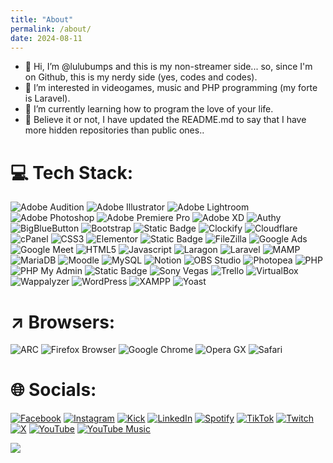 ```yaml
---
title: "About"
permalink: /about/
date: 2024-08-11
---
```

- 👋 Hi, I’m @lulubumps and this is my non-streamer side... so, since I'm on Github, this is my nerdy side (yes, codes and codes).
- 👀 I’m interested in videogames, music and PHP programming (my forte is Laravel).
- 🌱 I’m currently learning how to program the love of your life.
- 💞️ Believe it or not, I have updated the README.md to say that I have more hidden repositories than public ones..

<!---
lulubumps/lulubumps is a ✨ special ✨ repository because its `README.md` (this file) appears in my GitHub profile.
If you get to read this, I love you so much.
--->

# 💻 Tech Stack:
![Adobe Audition](https://img.shields.io/badge/adobe%20audition-%239999FF?style=for-the-badge&logo=adobeaudition&logoColor=%23FFFFFF) ![Adobe Illustrator](https://img.shields.io/badge/adobe%20illustrator-%23FF9A00?style=for-the-badge&logo=adobeillustrator&logoColor=%23FFFFFF) ![Adobe Lightroom](https://img.shields.io/badge/adobe%20lightroom-%2331A8FF?style=for-the-badge&logo=adobelightroom&logoColor=%23FFFFFF) ![Adobe Photoshop](https://img.shields.io/badge/adobe%20photoshop-%2331A8FF?style=for-the-badge&logo=adobephotoshop&logoColor=%23FFFFFF) ![Adobe Premiere Pro](https://img.shields.io/badge/adobre%20premiere%20pro-%239999FF?style=for-the-badge&logo=adobepremierepro&logoColor=%23ffffff) ![Adobe XD](https://img.shields.io/badge/adobe%20XD-%23FF61F6?style=for-the-badge&logo=adobexd&logoColor=%23FFFFFF) ![Authy](https://img.shields.io/badge/authy-%23EC1C24?style=for-the-badge&logo=authy&logoColor=%23FFFFFF) ![BigBlueButton](https://img.shields.io/badge/bigbluebutton-%23283274?style=for-the-badge&logo=bigbluebutton&logoColor=%23FFFFFF) ![Bootstrap](https://img.shields.io/badge/bootstrap-%237952B3?style=for-the-badge&logo=bootstrap&logoColor=%23FFFFFF) ![Static Badge](https://img.shields.io/badge/clickup-%237B68EE?style=for-the-badge&logo=clickup&logoColor=%23ffffff) ![Clockify](https://img.shields.io/badge/clockify-%2303A9F4?style=for-the-badge&logo=clockify&logoColor=%23FFFFFF) ![Cloudflare](https://img.shields.io/badge/cloudflare-%23F38020?style=for-the-badge&logo=cloudflare&logoColor=%23FFFFFF) ![cPanel](https://img.shields.io/badge/cpanel-%23FF6C2C?style=for-the-badge&logo=cpanel&logoColor=%23FFFFFF) ![CSS3](https://img.shields.io/badge/css3-%231572B6?style=for-the-badge&logo=css3&logoColor=%23FFFFFF) ![Elementor](https://img.shields.io/badge/elementor-%2392003B?style=for-the-badge&logo=elementor&logoColor=%23FFFFFF) ![Static Badge](https://img.shields.io/badge/figma-%235551FF?style=for-the-badge&logo=figma&logoColor=%23ffffff) ![FileZilla](https://img.shields.io/badge/filezilla-%23BF0000?style=for-the-badge&logo=filezilla&logoColor=%23FFFFFF) ![Google Ads](https://img.shields.io/badge/google%20ads-%234285F4?style=for-the-badge&logo=googleads&logoColor=%23FFFFFF) ![Google Meet](https://img.shields.io/badge/google%20meet-%2300897B?style=for-the-badge&logo=googlemeet&logoColor=%23FFFFFF) ![HTML5](https://img.shields.io/badge/html5-%23E34F26?style=for-the-badge&logo=html5&logoColor=%23FFFFFF) ![Javascript](https://img.shields.io/badge/javascript-%23F7DF1E?style=for-the-badge&logo=javascript&logoColor=%23000000) ![Laragon](https://img.shields.io/badge/laragon-%230E83CD?style=for-the-badge&logo=laragon&logoColor=%23ffffff) ![Laravel](https://img.shields.io/badge/laravel-%23FF2D20?style=for-the-badge&logo=laravel&logoColor=%23ffffff) ![MAMP](https://img.shields.io/badge/mamp-%2302749C?style=for-the-badge&logo=mamp&logoColor=%23ffffff) ![MariaDB](https://img.shields.io/badge/mariadb-%23003545?style=for-the-badge&logo=mariadb&logoColor=%23ffffff) ![Moodle](https://img.shields.io/badge/moodle-%23F98012?style=for-the-badge&logo=moodle&logoColor=%23ffffff) ![MySQL](https://img.shields.io/badge/mysql-%234479A1?style=for-the-badge&logo=mysql&logoColor=%23ffffff) ![Notion](https://img.shields.io/badge/notion-%23000000?style=for-the-badge&logo=notion&logoColor=%23ffffff) ![OBS Studio](https://img.shields.io/badge/obs%20studio-%23302E31?style=for-the-badge&logo=obsstudio&logoColor=%23ffffff) ![Photopea](https://img.shields.io/badge/photopea-%2318A497?style=for-the-badge&logo=photopea&logoColor=%23ffffff) ![PHP](https://img.shields.io/badge/php-%23777BB4?style=for-the-badge&logo=php&logoColor=%23ffffff) ![PHP My Admin](https://img.shields.io/badge/phpmyadmin-%236C78AF?style=for-the-badge&logo=phpmyadmin&logoColor=%23ffffff) ![Static Badge](https://img.shields.io/badge/pwa-%235A0FC8?style=for-the-badge&logo=pwa&logoColor=%23ffffff) ![Sony Vegas](https://img.shields.io/badge/sony%20vegas-%231A1A1A?style=for-the-badge&logo=vegas&logoColor=%23ffffff) ![Trello](https://img.shields.io/badge/trello-%230052CC?style=for-the-badge&logo=trello&logoColor=%23ffffff) ![VirtualBox](https://img.shields.io/badge/virtualbox-%23183A61?style=for-the-badge&logo=virtualbox&logoColor=%23ffffff) ![Wappalyzer](https://img.shields.io/badge/wappalyzer-%234608AD?style=for-the-badge&logo=wappalyzer&logoColor=%23ffffff) ![WordPress](https://img.shields.io/badge/wordpress-%2321759B?style=for-the-badge&logo=wordpress&logoColor=%23ffffff) ![XAMPP](https://img.shields.io/badge/xampp-%23FB7A24?style=for-the-badge&logo=xampp&logoColor=%23ffffff) ![Yoast](https://img.shields.io/badge/Yoast%20SEO-%23A61E69?style=for-the-badge&logo=yoast&logoColor=%23ffffff)

# ↗️ Browsers:
![ARC](https://img.shields.io/badge/arc-%23FCBFBD?style=for-the-badge&logo=arc&logoColor=%23000000) ![Firefox Browser](https://img.shields.io/badge/firefox%20browser-%23FF7139?style=for-the-badge&logo=firefoxbrowser&logoColor=%23ffffff) ![Google Chrome](https://img.shields.io/badge/google%20chrome-%234285F4?style=for-the-badge&logo=googlechrome&logoColor=%23ffffff) ![Opera GX](https://img.shields.io/badge/operagx-%23EE2950?style=for-the-badge&logo=operagx&logoColor=%23ffffff) ![Safari](https://img.shields.io/badge/safari-%23006CFF?style=for-the-badge&logo=safari&logoColor=%23ffffff)

# 🌐 Socials:
[![Facebook](https://img.shields.io/badge/Facebook-%230866FF?style=flat&logo=facebook&logoColor=%23ffffff)](https://www.facebook.com/lulubumps.lrcl) [![Instagram](https://img.shields.io/badge/Instagram-%23E4405F?style=flat&logo=Instagram&logoColor=%23ffffff)](https://instagram.com/lulubumps) [![Kick](https://img.shields.io/badge/Kick-%2353FC19?style=flat&logo=kick&logoColor=%23ffffff)](https://kick.com/lulubumps) [![LinkedIn](https://img.shields.io/badge/LinkedIn-%230A66C2?style=flat&logo=linkedin&logoColor=%23ffffff)](https://cl.linkedin.com/in/luciano-sanchez) [![Spotify](https://img.shields.io/badge/Hablando%20Con%20Lulu-%231DB954?style=flat&logo=spotify&logoColor=%23ffffff)](https://open.spotify.com/show/3EV923b06xRzIJQzKsQNQE?si=9c3520f53f974a2a&nd=1&dlsi=c4c3f79e98b841b1) [![TikTok](https://img.shields.io/badge/TikTok-%23000000?style=flat&logo=tiktok&logoColor=%23ffffff)](https://www.tiktok.com/@lulubumps) [![Twitch](https://img.shields.io/badge/Twitch-%239146FF?style=flat&logo=Twitch&logoColor=%23ffffff)](https://twitch.tv/lulubumps) [![X](https://img.shields.io/badge/x-%23000000?style=flat&logo=x&logoColor=%23ffffff)](https://x.com/lulubumps) [![YouTube](https://img.shields.io/badge/YouTube-%23FF0000?style=flat&logo=YouTube&logoColor=%23ffffff)](https://www.youtube.com/@Lulubumps) [![YouTube Music](https://img.shields.io/badge/Hablando%20Con%20Lulu-%23ff0000?style=flat&logo=youtubemusic&logoColor=%23ffffff)](https://www.youtube.com/playlist?list=PLv0fbGVuLC-g0BPnZUTNQC1hRicFg1IkV)

[![](https://visitcount.itsvg.in/api?id=lulubumps&label=Profile%20Views&color=11&icon=0&pretty=true)](https://visitcount.itsvg.in)

